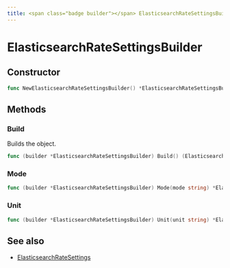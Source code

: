 ```yaml
---
title: <span class="badge builder"></span> ElasticsearchRateSettingsBuilder
---
```

# <span class="badge builder"></span> ElasticsearchRateSettingsBuilder

## Constructor

```go
func NewElasticsearchRateSettingsBuilder() *ElasticsearchRateSettingsBuilder
```
## Methods

### <span class="badge object-method"></span> Build

Builds the object.

```go
func (builder *ElasticsearchRateSettingsBuilder) Build() (ElasticsearchRateSettings, error)
```

### <span class="badge object-method"></span> Mode

```go
func (builder *ElasticsearchRateSettingsBuilder) Mode(mode string) *ElasticsearchRateSettingsBuilder
```

### <span class="badge object-method"></span> Unit

```go
func (builder *ElasticsearchRateSettingsBuilder) Unit(unit string) *ElasticsearchRateSettingsBuilder
```

## See also

 * <span class="badge object-type-struct"></span> [ElasticsearchRateSettings](./object-ElasticsearchRateSettings.md)
